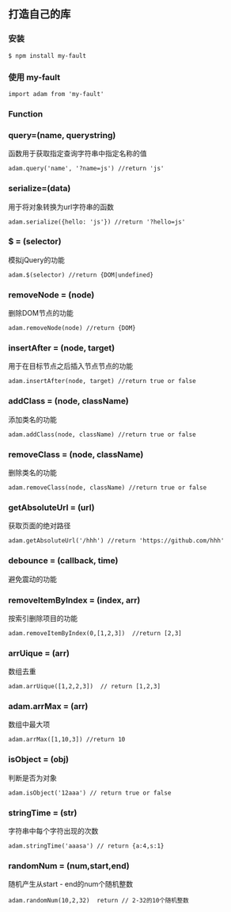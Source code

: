 ## 打造自己的库

### 安装
```
$ npm install my-fault
```
### 使用 my-fault
```
import adam from 'my-fault'
```
### Function
### query=(name, querystring)
函数用于获取指定查询字符串中指定名称的值
```
adam.query('name', '?name=js') //return 'js'
```

### serialize=(data)
用于将对象转换为url字符串的函数
```
adam.serialize({hello: 'js'}) //return '?hello=js'
```
### $ = (selector)
模拟jQuery的功能
```
adam.$(selector) //return {DOM|undefined}
```
### removeNode = (node)
删除DOM节点的功能
```
adam.removeNode(node) //return {DOM}
```
### insertAfter = (node, target)
用于在目标节点之后插入节点节点的功能
```
adam.insertAfter(node, target) //return true or false
```
### addClass = (node, className)
添加类名的功能
```
adam.addClass(node, className) //return true or false
```
### removeClass = (node, className)
删除类名的功能
```
adam.removeClass(node, className) //return true or false
```
### getAbsoluteUrl = (url)
获取页面的绝对路径
```
adam.getAbsoluteUrl('/hhh') //return 'https://github.com/hhh'
```
### debounce = (callback, time)
避免震动的功能

### removeItemByIndex = (index, arr)
按索引删除项目的功能
```
adam.removeItemByIndex(0,[1,2,3])  //return [2,3]
```
### arrUique = (arr)
数组去重
```
adam.arrUique([1,2,2,3])  // return [1,2,3]
```
### adam.arrMax = (arr)
数组中最大项
```
adam.arrMax([1,10,3]) //return 10
```
### isObject = (obj)
判断是否为对象
```
adam.isObject('12aaa') // return true or false
```
### stringTime = (str)
字符串中每个字符出现的次数
```
adam.stringTime('aaasa') // return {a:4,s:1}
```
### randomNum = (num,start,end)
随机产生从start - end的num个随机整数
```
adam.randomNum(10,2,32)  return // 2-32的10个随机整数
```
